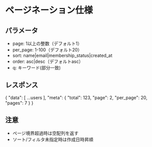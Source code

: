 # ページネーション仕様

## パラメータ
- page: 1以上の整数（デフォルト1）
- per_page: 1-100（デフォルト20）
- sort: name|email|membership_status|created_at
- order: asc|desc（デフォルトasc）
- q: キーワード(部分一致)

## レスポンス
{
  "data": [ ...users ],
  "meta": {
    "total": 123,
    "page": 2,
    "per_page": 20,
    "pages": 7
  }
}

## 注意
- ページ境界超過時は空配列を返す
- ソート/フィルタ未指定時は作成日時昇順
